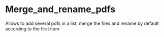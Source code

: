 # Merge_and_rename_pdfs
Allows to add several pdfs in a list, merge the files and rename by default according to the first item
